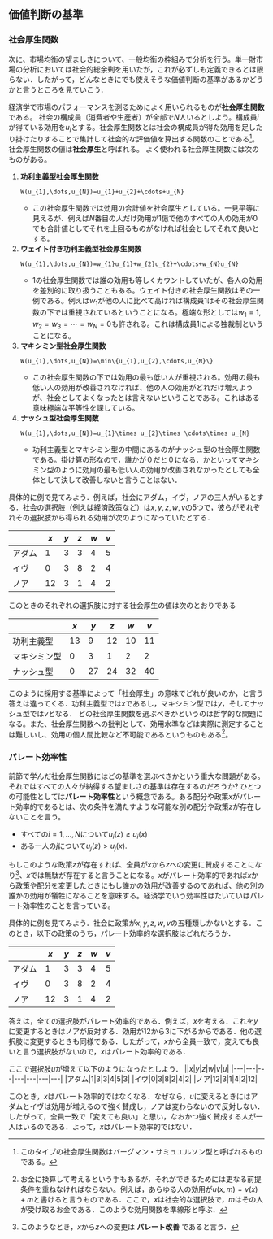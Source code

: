 ## 価値判断の基準

### 社会厚生関数
   次に、市場均衡の望ましさについて、一般均衡の枠組みで分析を行う。単一財市場の分析においては社会的総余剰を用いたが，これが必ずしも定義できるとは限らない．したがって，どんなときにでも使えそうな価値判断の基準があるかどうかと言うところを見ていこう．


経済学で市場のパフォーマンスを測るためによく用いられるものが**社会厚生関数**である。
社会の構成員（消費者や生産者）が全部で$N$人いるとしよう。構成員$i$が得ている効用を$u_{i}$とする。社会厚生関数とは社会の構成員が得た効用を足したり掛けたりすることで集計して社会的な評価値を算出する関数のことである[^note1]。社会厚生関数の値は**社会厚生**と呼ばれる。
よく使われる社会厚生関数には次のものがある。

[^note1]: このタイプの社会厚生関数はバーグマン・サミュエルソン型と呼ばれるものである。

1. **功利主義型社会厚生関数**
    ```{math}
    W(u_{1},\dots,u_{N})=u_{1}+u_{2}+\cdots+u_{N}
    ``` 
    - この社会厚生関数では効用の合計値を社会厚生としている。一見平等に見えるが、例えば$N$番目の人だけ効用が1億で他のすべての人の効用が0でも合計値としてそれを上回るものがなければ社会としてそれで良いとする。
1. **ウェイト付き功利主義型社会厚生関数**
      ```{math}
      W(u_{1},\dots,u_{N})=w_{1}u_{1}+w_{2}u_{2}+\cdots+w_{N}u_{N}
      ``` 
    - 1の社会厚生関数では誰の効用も等しくカウントしていたが、各人の効用を差別的に取り扱うこともある。ウェイト付きの社会厚生関数はその一例である。例えば$w_{1}$が他の人に比べて高ければ構成員1はその社会厚生関数の下では重視されているということになる。極端な形としては$w_{1}=1$, $w_{2}=w_{3}=\cdots=w_{N}=0$も許される。これは構成員1による独裁制ということになる。
1. **マキシミン型社会厚生関数**
      ```{math}
      W(u_{1},\dots,u_{N})=\min\{u_{1},u_{2},\cdots,u_{N}\}
      ``` 
    - この社会厚生関数の下では効用の最も低い人が重視される。効用の最も低い人の効用が改善されなければ、他の人の効用がどれだけ増えようが、社会としてよくなったとは言えないということである。これはある意味極端な平等性を課している。
 1. **ナッシュ型社会厚生関数**
      ```{math}
      W(u_{1},\dots,u_{N})=u_{1}\times u_{2}\times \cdots\times u_{N}
      ``` 
    -  功利主義型とマキシミン型の中間にあるのがナッシュ型の社会厚生関数である。掛け算の形なので，誰かが０だと０になる．かといってマキシミン型のように効用の最も低い人の効用が改善されなかったとしても全体として決して改善しないと言うことはない．


具体的に例で見てみよう．例えば，社会にアダム，イヴ，ノアの三人がいるとする．社会の選択肢（例えば経済政策など）は$x,y,z,w,v$の5つで，彼らがそれぞれその選択肢から得られる効用が次のようになっていたとする．

||$x$|$y$|$z$|$w$|$v$|
|---|---|---|---|---|---|
|アダム|1|3|3|4|5|
|イヴ|0|3|8|2|4|
|ノア|12|3|1|4|2

このときのそれぞれの選択肢に対する社会厚生の値は次のとおりである

||$x$|$y$|$z$|$w$|$v$|
|---|---|---|---|---|---|
|功利主義型| 13 | 9|12|10|11|
|マキシミン型|0|3|1|2|2|
|ナッシュ型|0|27|24|32|40


このように採用する基準によって「社会厚生」の意味でどれが良いのか，と言う答えは違ってくる．功利主義型では$x$であるし，マキシミン型では$y$，そしてナッシュ型では$v$となる．
どの社会厚生関数を選ぶべきかというのは哲学的な問題になる。また、社会厚生関数への批判として、効用水準などは実際に測定することは難しいし、効用の個人間比較など不可能であるというものもある[^note0]。

[^note0]: お金に換算して考えるという手もあるが，それができるためには更なる前提条件を重ねなければならない。例えば，あらゆる人の効用が$u(x,m)=v(x)+m$と書けると言うものである．ここで，$x$は社会的な選択肢で，$m$はその人が受け取るお金である．このような効用関数を準線形と呼ぶ．
  

  
  
  

### パレート効率性
 前節で学んだ社会厚生関数にはどの基準を選ぶべきかという重大な問題がある。それではすべての人々が納得する望ましさの基準は存在するのだろうか? ひとつの可能性としては**パレート効率性**という概念である。ある配分や政策$x$がパレート効率的であるとは、次の条件を満たすような可能な別の配分や政策$z$が存在しないことを言う。
 
 - すべての$i=1,\dots,N$について$u_{i}(z)\ge u_{i}(x)$
  - ある一人の$j$について$u_{j}(z)> u_{j}(x)$.
   
   もしこのような政策$z$が存在すれば、全員が$x$から$z$への変更に賛成することになり[^note]、$x$では無駄が存在すると言うことになる。$x$がパレート効率的であれば$x$から政策や配分を変更したときにもし誰かの効用が改善するのであれば、他の別の誰かの効用が犠牲になることを意味する。経済学でいう効率性はたいていはパレート効率性のことを言っている。

 具体的に例を見てみよう．社会に政策が$x,y,z,w,v$の五種類しかないとする．このとき，以下の政策のうち，パレート効率的な選択肢はどれだろうか．

||$x$|$y$|$z$|$w$|$v$|
|---|---|---|---|---|---|
|アダム|1|3|3|4|5|
|イヴ|0|3|8|2|4|
|ノア|12|3|1|4|2

答えは，全ての選択肢がパレート効率的である．例えば，$x$を考える．これを$y$に変更するときはノアが反対する．効用が12から3に下がるからである．他の選択肢に変更するときも同様である．したがって，$x$から全員一致で，変えても良いと言う選択肢がないので，$x$はパレート効率的である．

ここで選択肢$u$が増えて以下のようになったとしよう．
||$x$|$y$|$z$|$w$|$v$|$u$|
|---|---|---|---|---|---|---|
|アダム|1|3|3|4|5|3|
|イヴ|0|3|8|2|4|2|
|ノア|12|3|1|4|2|12|

このとき，$x$はパレート効率的ではなくなる．なぜなら，$u$に変えるときにはアダムとイヴは効用が増えるので強く賛成し，ノアは変わらないので反対しない．したがって，全員一致で「変えても良い」と思い，なおかつ強く賛成する人が一人はいるのである．よって，$x$はパレート効率的ではない．

[^note]: このようなとき，$x$から$z$への変更は **パレート改善** であると言う．